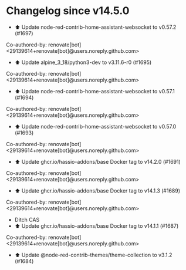 # Changelog since v14.5.0
- ⬆️ Update node-red-contrib-home-assistant-websocket to v0.57.2 (#1697)

Co-authored-by: renovate[bot] <29139614+renovate[bot]@users.noreply.github.com> 
- ⬆️ Update alpine_3_18/python3-dev to v3.11.6-r0 (#1695)

Co-authored-by: renovate[bot] <29139614+renovate[bot]@users.noreply.github.com> 
- ⬆️ Update node-red-contrib-home-assistant-websocket to v0.57.1 (#1694)

Co-authored-by: renovate[bot] <29139614+renovate[bot]@users.noreply.github.com> 
- ⬆️ Update node-red-contrib-home-assistant-websocket to v0.57.0 (#1693)

Co-authored-by: renovate[bot] <29139614+renovate[bot]@users.noreply.github.com> 
- ⬆️ Update ghcr.io/hassio-addons/base Docker tag to v14.2.0 (#1691)

Co-authored-by: renovate[bot] <29139614+renovate[bot]@users.noreply.github.com> 
- ⬆️ Update ghcr.io/hassio-addons/base Docker tag to v14.1.3 (#1689)

Co-authored-by: renovate[bot] <29139614+renovate[bot]@users.noreply.github.com> 
- Ditch CAS 
- ⬆️ Update ghcr.io/hassio-addons/base Docker tag to v14.1.1 (#1687)

Co-authored-by: renovate[bot] <29139614+renovate[bot]@users.noreply.github.com> 
- ⬆️ Update @node-red-contrib-themes/theme-collection to v3.1.2 (#1684) 
